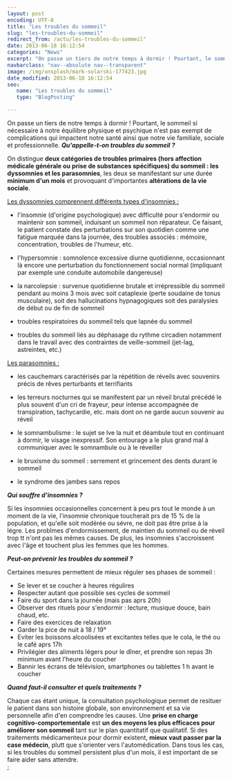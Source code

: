 ```yaml
---
layout: post
encoding: UTF-8
title: "Les troubles du sommeil"
slug: "les-troubles-du-sommeil"
redirect_from: /actu/les-troubles-du-sommeil"
date: 2013-06-18 16:12:54
categories: "News"
excerpt: "On passe un tiers de notre temps à dormir ! Pourtant, le sommeil si nécessaire à notre équilibre physique et psychique n'est pas exempt de complications qui impactent notre santé ainsi que notre vie familiale, sociale et professionnelle."
navbarclass: "nav--absolute nav--transparent"
image: /img/unsplash/mark-solarski-177423.jpg
date_modified: 2013-06-18 16:12:54
seo:
   name: "Les troubles du sommeil"
   type: "BlogPosting"

---
```

On passe un tiers de notre temps à dormir ! Pourtant, le sommeil si nécessaire à notre équilibre physique et psychique n'est pas exempt de complications qui impactent notre santé ainsi que notre vie familiale, sociale et professionnelle.
 _**Qu'appelle-t-on troubles du sommeil ?**_  
  
On distingue **deux catégories de troubles primaires (hors affection médicale générale ou prise de substances spécifiques) du sommeil : les dyssomnies et les parasomnies**, les deux se manifestant sur une durée **minimum d'un mois** et provoquant d'importantes **altérations de la vie sociale**.  
  
<u>Les dyssomnies comprennent différents types d'insomnies :</u>  
  
- l'insomnie (d'origine psychologique) avec difficulté pour s'endormir ou maintenir son sommeil, induisant un sommeil non réparateur. Ce faisant, le patient constate des perturbations sur son quotidien comme une fatigue marquée dans la journée, des troubles associés : mémoire, concentration, troubles de l'humeur, etc.

- l'hypersomnie : somnolence excessive diurne quotidienne, occasionnant là encore une perturbation du fonctionnement social normal (impliquant par exemple une conduite automobile dangereuse)

- la narcolepsie : survenue quotidienne brutale et irrépressible du sommeil pendant au moins 3 mois avec soit cataplexie (perte soudaine de tonus musculaire), soit des hallucinations hypnagogiques soit des paralysies de début ou de fin de sommeil

- troubles respiratoires du sommeil tels que lapnée du sommeil

- troubles du sommeil liés au déphasage du rythme circadien notamment dans le travail avec des contraintes de veille-sommeil (jet-lag, astreintes, etc.)

<u>Les parasomnies :</u>  
  
- les cauchemars caractérisés par la répétition de réveils avec souvenirs précis de rêves perturbants et terrifiants

- les terreurs nocturnes qui se manifestent par un réveil brutal précédé le plus souvent d'un cri de frayeur, peur intense accompagnée de transpiration, tachycardie, etc. mais dont on ne garde aucun souvenir au réveil

- le somnambulisme : le sujet se lve la nuit et déambule tout en continuant à dormir, le visage inexpressif. Son entourage a le plus grand mal à communiquer avec le somnambule ou à le réveiller

- le bruxisme du sommeil : serrement et grincement des dents durant le sommeil

- le syndrome des jambes sans repos

  
 _**Qui souffre d'insomnies ?**_  
  
Si les insomnies occasionnelles concernent à peu prs tout le monde à un moment de la vie, l'insomnie chronique toucherait prs de 15 % de la population, et qu'elle soit modérée ou sévre, ne doit pas être prise à la légre. Les problmes d'endormissement, de maintien du sommeil ou de réveil trop tt n'ont pas les mêmes causes. De plus, les insomnies s'accroissent avec l'âge et touchent plus les femmes que les hommes.   
  
 _**Peut-on prévenir les troubles du sommeil ?**_  
  
Certaines mesures permettent de mieux réguler ses phases de sommeil :  
  
- Se lever et se coucher à heures régulires
- Respecter autant que possible ses cycles de sommeil
- Faire du sport dans la journée (mais pas aprs 20h)
- Observer des rituels pour s'endormir : lecture, musique douce, bain chaud, etc.
- Faire des exercices de relaxation
- Garder la pice de nuit à 18 / 19°
- Eviter les boissons alcoolisées et excitantes telles que le cola, le thé ou le café aprs 17h
- Privilégier des aliments légers pour le dîner, et prendre son repas 3h minimum avant l'heure du coucher
- Bannir les écrans de télévision, smartphones ou tablettes 1 h avant le coucher

  
_**Quand faut-il consulter et quels traitements ?**_  
  
Chaque cas étant unique, la consultation psychologique permet de resituer le patient dans son histoire globale, son environnement et sa vie personnelle afin d'en comprendre les causes. Une **prise en charge cognitivo-comportementale** est **un des moyens les plus efficaces pour améliorer son sommeil** tant sur le plan quantitatif que qualitatif. Si des traitements médicamenteux pour dormir existent, **mieux vaut passer par la case médecin**, plutt que s'orienter vers l'automédication. Dans tous les cas, si les troubles du sommeil persistent plus d'un mois, il est important de se faire aider sans attendre.  
  ;